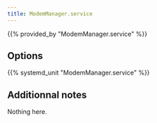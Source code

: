 ```yaml
---
title: ModemManager.service
---
```


{{% provided_by "ModemManager.service" %}}

## Options

{{% systemd_unit "ModemManager.service" %}}

## Additionnal notes

Nothing here.